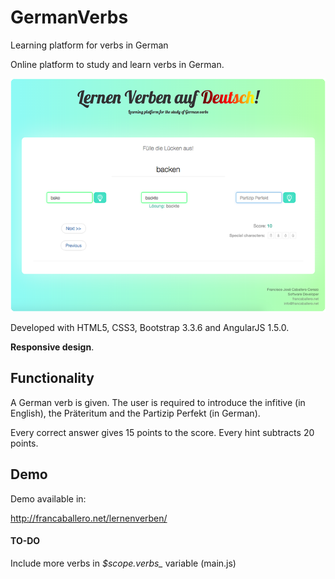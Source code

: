 # GermanVerbs
Learning platform for verbs in German

Online platform to study and learn verbs in German.

![Screenshot](img/screenshot.png "Screenshot")

Developed with HTML5, CSS3, Bootstrap 3.3.6 and AngularJS 1.5.0.

**Responsive design**.

## Functionality

A German verb is given. The user is required to introduce the infitive (in English), the Präteritum and the Partizip Perfekt (in German).

Every correct answer gives 15 points to the score. Every hint subtracts 20 points.

## Demo

Demo available in:

http://francaballero.net/lernenverben/

#### TO-DO

Include more verbs in *$scope.verbs_* variable (main.js)

